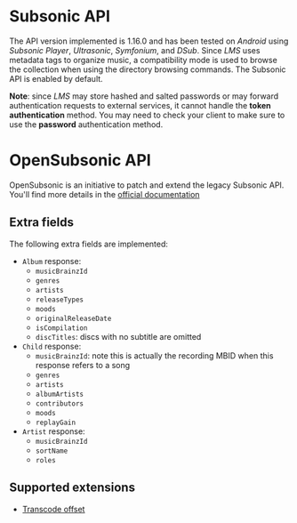# Subsonic API
The API version implemented is 1.16.0 and has been tested on _Android_ using _Subsonic Player_, _Ultrasonic_, _Symfonium_, and _DSub_.
Since _LMS_ uses metadata tags to organize music, a compatibility mode is used to browse the collection when using the directory browsing commands.
The Subsonic API is enabled by default.

__Note__: since _LMS_ may store hashed and salted passwords or may forward authentication requests to external services, it cannot handle the __token authentication__ method. You may need to check your client to make sure to use the __password__ authentication method.

# OpenSubsonic API
OpenSubsonic is an initiative to patch and extend the legacy Subsonic API. You'll find more details in the [official documentation](https://opensubsonic.netlify.app/)

## Extra fields
The following extra fields are implemented:
* `Album` response:
  * `musicBrainzId`
  * `genres`
  * `artists`
  * `releaseTypes`
  * `moods`
  * `originalReleaseDate`
  * `isCompilation`
  * `discTitles`: discs with no subtitle are omitted
* `Child` response:
  * `musicBrainzId`: note this is actually the recording MBID when this response refers to a song
  * `genres`
  * `artists`
  * `albumArtists`
  * `contributors`
  * `moods`
  * `replayGain`
* `Artist` response:
  * `musicBrainzId`
  * `sortName`
  * `roles`

## Supported extensions
* [Transcode offset](https://opensubsonic.netlify.app/docs/extensions/transcodeoffset/)
